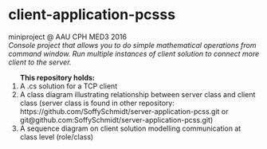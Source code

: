 # client-application-pcsss
miniproject @ AAU CPH MED3 2016
<br /><em>Console project that allows you to do simple mathematical operations from command window. Run multiple instances of client solution to connect more client to the server. </em>

<ol><strong>This repository holds:</strong>
<li> A .cs solution for a TCP client</li>
<li> A class diagram illustrating relationship between server class and client class (server class is found in other repository: https://github.com/SoffySchmidt/server-application-pcss.git or git@github.com:SoffySchmidt/server-application-pcss.git) </li>
<li> A sequence diagram on client solution modelling communication at class level (role/class)</li>
</ol>
